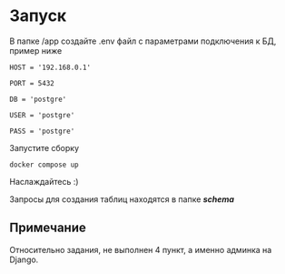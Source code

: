 # Запуск

В папке /app создайте .env файл с параметрами подключения к БД, пример ниже

```
HOST = '192.168.0.1'

PORT = 5432

DB = 'postgre'

USER = 'postgre'

PASS = 'postgre'
```

Запустите сборку
```
docker compose up
```

Наслаждайтесь :)

Запросы для создания таблиц находятся в папке ___schema___
## Примечание
Относительно задания, не выполнен 4 пункт, а именно админка на Django.
